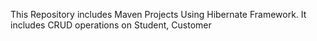 This Repository includes Maven Projects Using Hibernate Framework. It includes CRUD operations on Student, Customer
